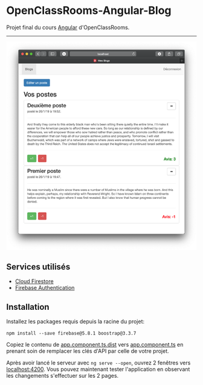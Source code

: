 # OpenClassRooms-Angular-Blog

Projet final du cours [Angular](https://openclassrooms.com/fr/courses/4668271-developpez-des-applications-web-avec-angular) d'OpenClassRooms.

---

![page d'accueil](img/openclassrooms-screenshot.png)

## Services utilisés

- [Cloud Firestore](https://cloud.google.com/firestore/)
- [Firebase Authentication](https://firebase.google.com/products/auth/)

## Installation

Installez les packages requis depuis la racine du projet:

```
npm install --save firebase@5.8.1 boostrap@3.3.7
```

Copiez le contenu de [app.component.ts.dist](src/app/app.component.ts.dist) vers [app.component.ts](src/app/app.component.ts) en prenant soin de remplacer les clés d'API par celle de votre projet.

Après avoir lancé le serveur avec `ng serve --open`, ouvrez 2 fenêtres vers [localhost:4200](http://localhost:4200). Vous pouvez maintenant tester l'application en observant les changements s'effectuer sur les 2 pages.